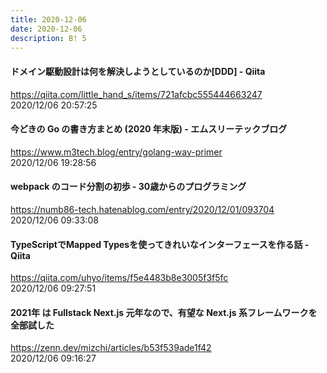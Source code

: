 ```yaml
---
title: 2020-12-06
date: 2020-12-06
description: B! 5
---
```


#### ドメイン駆動設計は何を解決しようとしているのか[DDD] - Qiita
https://qiita.com/little_hand_s/items/721afcbc555444663247<br>
2020/12/06 20:57:25<br>


#### 今どきの Go の書き方まとめ (2020 年末版) - エムスリーテックブログ
https://www.m3tech.blog/entry/golang-way-primer<br>
2020/12/06 19:28:56<br>


#### webpack のコード分割の初歩 - 30歳からのプログラミング
https://numb86-tech.hatenablog.com/entry/2020/12/01/093704<br>
2020/12/06 09:33:08<br>


#### TypeScriptでMapped Typesを使ってきれいなインターフェースを作る話 - Qiita
https://qiita.com/uhyo/items/f5e4483b8e3005f3f5fc<br>
2020/12/06 09:27:51<br>


#### 2021年 は Fullstack Next.js 元年なので、有望な Next.js 系フレームワークを全部試した
https://zenn.dev/mizchi/articles/b53f539ade1f42<br>
2020/12/06 09:16:27<br>


